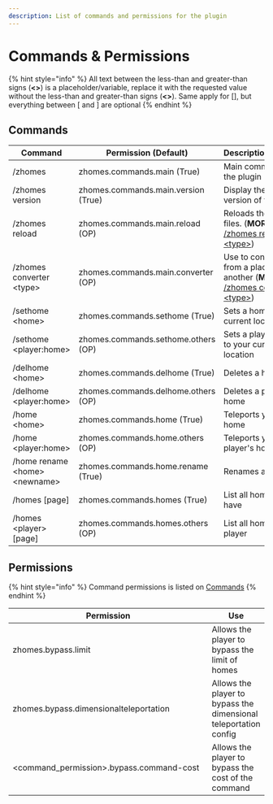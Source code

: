```yaml
---
description: List of commands and permissions for the plugin
---
```


# Commands & Permissions

{% hint style="info" %}
All text between the less-than and greater-than signs (**<>**) is a placeholder/variable, replace it with the requested value without the less-than and greater-than signs (**<>**). Same apply for \[], but everything between \[ and ] are optional
{% endhint %}

## Commands

<table><thead><tr><th width="216">Command</th><th width="322">Permission (Default)</th><th>Description/zhomes</th></tr></thead><tbody><tr><td>/zhomes</td><td>zhomes.commands.main (True)</td><td>Main command for the plugin</td></tr><tr><td>/zhomes version</td><td>zhomes.commands.main.version (True)</td><td>Display the current version of the plugin</td></tr><tr><td>/zhomes reload</td><td>zhomes.commands.main.reload (OP)</td><td>Reloads the plugin's files. (<strong>MORE:</strong> <a href="zhomes-reload-less-than-type-greater-than.md">/zhomes reload &#x3C;type></a>)</td></tr><tr><td>/zhomes converter &#x3C;type></td><td>zhomes.commands.main.converter (OP)</td><td>Use to convert data from a place to another (<strong>MORE:</strong> <a href="zhomes-converter-less-than-type-greater-than.md">/zhomes converter &#x3C;type></a>)</td></tr><tr><td>/sethome &#x3C;home></td><td>zhomes.commands.sethome (True)</td><td>Sets a home to your current location</td></tr><tr><td>/sethome &#x3C;player:home></td><td>zhomes.commands.sethome.others (OP)</td><td>Sets a player's home to your current location</td></tr><tr><td>/delhome &#x3C;home></td><td>zhomes.commands.delhome (True)</td><td>Deletes a home</td></tr><tr><td>/delhome &#x3C;player:home></td><td>zhomes.commands.delhome.others (OP)</td><td>Deletes a player's home</td></tr><tr><td>/home &#x3C;home></td><td>zhomes.commands.home (True)</td><td>Teleports you to a home</td></tr><tr><td>/home &#x3C;player:home></td><td>zhomes.commands.home.others (OP)</td><td>Teleports you to a player's home</td></tr><tr><td>/home rename &#x3C;home> &#x3C;newname></td><td>zhomes.commands.home.rename (True)</td><td>Renames a home</td></tr><tr><td>/homes [page]</td><td>zhomes.commands.homes (True)</td><td>List all homes you have</td></tr><tr><td>/homes &#x3C;player> [page]</td><td>zhomes.commands.homes.others (OP)</td><td>List all homes of a player</td></tr></tbody></table>

## Permissions

{% hint style="info" %}
Command permissions is listed on [Commands](./#commands)
{% endhint %}

<table><thead><tr><th width="379">Permission</th><th>Use</th></tr></thead><tbody><tr><td>zhomes.bypass.limit</td><td>Allows the player to bypass the limit of homes</td></tr><tr><td>zhomes.bypass.dimensionalteleportation</td><td>Allows the player to bypass the dimensional teleportation config</td></tr><tr><td>&#x3C;command_permission>.bypass.command-cost</td><td>Allows the player to bypass the cost of the command</td></tr></tbody></table>
